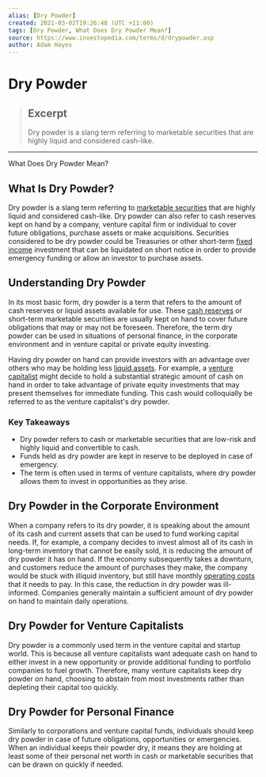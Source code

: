 ```yaml
---
alias: [Dry Powder]
created: 2021-03-02T19:26:48 (UTC +11:00)
tags: [Dry Powder, What Does Dry Powder Mean?]
source: https://www.investopedia.com/terms/d/drypowder.asp
author: Adam Hayes
---
```


# Dry Powder

> ## Excerpt
> Dry powder is a slang term referring to marketable securities that are highly liquid and considered cash-like.

---

What Does Dry Powder Mean?
## What Is Dry Powder?

Dry powder is a slang term referring to [marketable securities](https://www.investopedia.com/terms/m/marketablesecurities.asp) that are highly liquid and considered cash-like. Dry powder can also refer to cash reserves kept on hand by a company, venture capital firm or individual to cover future obligations, purchase assets or make acquisitions. Securities considered to be dry powder could be Treasuries or other short-term [fixed income](https://www.investopedia.com/terms/f/fixedincome.asp) investment that can be liquidated on short notice in order to provide emergency funding or allow an investor to purchase assets.

## Understanding Dry Powder

In its most basic form, dry powder is a term that refers to the amount of cash reserves or liquid assets available for use. These [cash reserves](https://www.investopedia.com/terms/c/cash-reserves.asp) or short-term marketable securities are usually kept on hand to cover future obligations that may or may not be foreseen. Therefore, the term dry powder can be used in situations of personal finance, in the corporate environment and in venture capital or private equity investing.

Having dry powder on hand can provide investors with an advantage over others who may be holding less [liquid assets](https://www.investopedia.com/terms/l/liquidasset.asp). For example, a [venture capitalist](https://www.investopedia.com/terms/v/venturecapitalist.asp) might decide to hold a substantial strategic amount of cash on hand in order to take advantage of private equity investments that may present themselves for immediate funding. This cash would colloquially be referred to as the venture capitalist's dry powder.

### Key Takeaways

-   Dry powder refers to cash or marketable securities that are low-risk and highly liquid and convertible to cash.
-   Funds held as dry powder are kept in reserve to be deployed in case of emergency.
-   The term is often used in terms of venture capitalists, where dry powder allows them to invest in opportunities as they arise.

## Dry Powder in the Corporate Environment

When a company refers to its dry powder, it is speaking about the amount of its cash and current assets that can be used to fund working capital needs. If, for example, a company decides to invest almost all of its cash in long-term inventory that cannot be easily sold, it is reducing the amount of dry powder it has on hand. If the economy subsequently takes a downturn, and customers reduce the amount of purchases they make, the company would be stuck with illiquid inventory, but still have monthly [operating costs](https://www.investopedia.com/terms/o/operating-cost.asp) that it needs to pay. In this case, the reduction in dry powder was ill-informed. Companies generally maintain a sufficient amount of dry powder on hand to maintain daily operations.

## Dry Powder for Venture Capitalists

Dry powder is a commonly used term in the venture capital and startup world. This is because all venture capitalists want adequate cash on hand to either invest in a new opportunity or provide additional funding to portfolio companies to fuel growth. Therefore, many venture capitalists keep dry powder on hand, choosing to abstain from most investments rather than depleting their capital too quickly.

## Dry Powder for Personal Finance

Similarly to corporations and venture capital funds, individuals should keep dry powder in case of future obligations, opportunities or emergencies. When an individual keeps their powder dry, it means they are holding at least some of their personal net worth in cash or marketable securities that can be drawn on quickly if needed.

